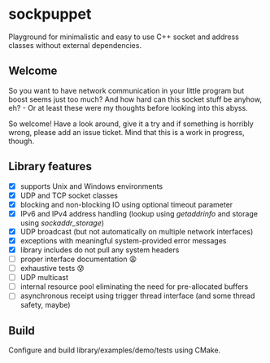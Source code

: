 # sockpuppet
Playground for minimalistic and easy to use C++ socket and address classes without external dependencies.

## Welcome
So you want to have network communication in your little program but boost seems just too much? And how hard can this socket stuff be anyhow, eh? - Or at least these were my thoughts before looking into this abyss.

So welcome! Have a look around, give it a try and if something is horribly wrong, please add an issue ticket. Mind that this is a work in progress, though.

## Library features
- [x] supports Unix and Windows environments
- [x] UDP and TCP socket classes
- [x] blocking and non-blocking IO using optional timeout parameter
- [x] IPv6 and IPv4 address handling (lookup using *getaddrinfo* and storage using *sockaddr_storage*)
- [X] UDP broadcast (but not automatically on multiple network interfaces)
- [x] exceptions with meaningful system-provided error messages
- [x] library includes do not pull any system headers
- [ ] proper interface documentation :weary:
- [ ] exhaustive tests :cold_sweat:
- [ ] UDP multicast
- [ ] internal resource pool eliminating the need for pre-allocated buffers
- [ ] asynchronous receipt using trigger thread interface (and some thread safety, maybe)

## Build
Configure and build library/examples/demo/tests using CMake.
